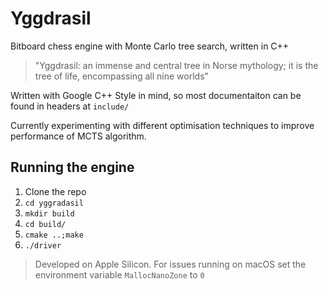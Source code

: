 # Yggdrasil
Bitboard chess engine with Monte Carlo tree search, written in C++
> "Yggdrasil: an immense and central tree in Norse mythology; it is the tree of life, encompassing all nine worlds"

Written with Google C++ Style in mind, so most documentaiton can be found in headers at `include/`

Currently experimenting with different optimisation techniques to improve performance of MCTS algorithm.
<!--
## Demo
<img src="demo.gif" alt="demo turn" width="200"/>
-->
## Running the engine
1. Clone the repo
2. `cd yggradasil`
3. `mkdir build`
4. `cd build/`
5. `cmake ..;make`
6. `./driver`

> Developed on Apple Silicon. For issues running on macOS set the environment variable `MallocNanoZone` to `0`
